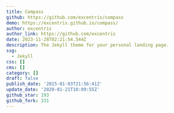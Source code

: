 ```yaml
---
title: Compass
github: https://github.com/excentris/compass
demo: https://excentris.github.io/compass/
author: excentris
author_link: https://github.com/excentris
date: 2023-11-28T02:21:54.544Z
description: The Jekyll theme for your personal landing page.
ssg:
  - Jekyll
css: []
cms: []
category: []
draft: false
publish_date: '2015-01-03T21:56:41Z'
update_date: '2020-01-21T10:09:55Z'
github_star: 193
github_fork: 331
---
```


